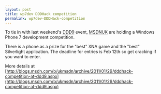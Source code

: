 ```yaml
---
layout: post
title: wp7dev DDDHack competition
permalink: wp7dev-DDDHack-competition
---
```


To tie in with last weekend's [DDD9](http://developerdeveloperdeveloper.com/ddd9/) event, [MSDNUK](http://blogs.msdn.com/b/ukmsdn/) are holding a Windows Phone 7 development competition.

There is a phone as a prize for the "best" XNA game and the "best" Silverlight application. The deadline for entries is Feb 12th so get cracking if you want to enter.

More details at [http://blogs.msdn.com/b/ukmsdn/archive/2011/01/29/dddhack-competition-at-ddd9.aspx](http://blogs.msdn.com/b/ukmsdn/archive/2011/01/29/dddhack-competition-at-ddd9.aspx)
